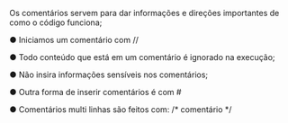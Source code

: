 Os comentários servem para dar informações e direções importantes
de como o código funciona;

● Iniciamos um comentário com //

● Todo conteúdo que está em um comentário é ignorado na execução;

● Não insira informações sensíveis nos comentários;

● Outra forma de inserir comentários é com #

● Comentários multi linhas são feitos com: /* comentário */